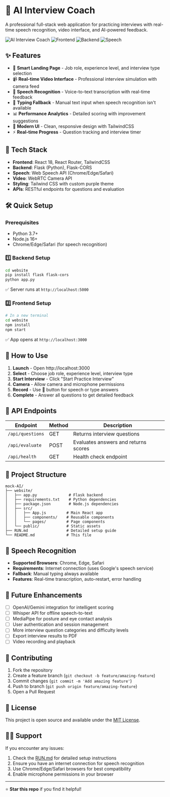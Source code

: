 # 🎤 AI Interview Coach

A professional full-stack web application for practicing interviews with real-time speech recognition, video interface, and AI-powered feedback.

![AI Interview Coach](https://img.shields.io/badge/Status-Ready%20to%20Use-brightgreen)
![Frontend](https://img.shields.io/badge/Frontend-React%2018-blue)
![Backend](https://img.shields.io/badge/Backend-Flask-green)
![Speech](https://img.shields.io/badge/Speech-Recognition-orange)

## ✨ Features

- 🎯 **Smart Landing Page** - Job role, experience level, and interview type selection
- 📹 **Real-time Video Interface** - Professional interview simulation with camera feed
- 🎤 **Speech Recognition** - Voice-to-text transcription with real-time feedback
- 📝 **Typing Fallback** - Manual text input when speech recognition isn't available
- 📊 **Performance Analytics** - Detailed scoring with improvement suggestions
- 🎨 **Modern UI** - Clean, responsive design with TailwindCSS
- ⚡ **Real-time Progress** - Question tracking and interview timer

## 🚀 Tech Stack

- **Frontend**: React 18, React Router, TailwindCSS
- **Backend**: Flask (Python), Flask-CORS
- **Speech**: Web Speech API (Chrome/Edge/Safari)
- **Video**: WebRTC Camera API
- **Styling**: Tailwind CSS with custom purple theme
- **APIs**: RESTful endpoints for questions and evaluation

## 🛠 Quick Setup

### Prerequisites
- Python 3.7+ 
- Node.js 16+
- Chrome/Edge/Safari (for speech recognition)

### 1️⃣ Backend Setup
```bash
cd website
pip install flask flask-cors
python app.py
```
✅ Server runs at `http://localhost:5000`

### 2️⃣ Frontend Setup
```bash
# In a new terminal
cd website  
npm install
npm start
```
✅ App opens at `http://localhost:3000`

## 🎯 How to Use

1. **Launch** - Open http://localhost:3000
2. **Select** - Choose job role, experience level, interview type
3. **Start Interview** - Click "Start Practice Interview"
4. **Camera** - Allow camera and microphone permissions
5. **Record** - Use 🎤 button for speech or type answers
6. **Complete** - Answer all questions to get detailed feedback

## 🔌 API Endpoints

| Endpoint | Method | Description |
|----------|--------|-------------|
| `/api/questions` | GET | Returns interview questions |
| `/api/evaluate` | POST | Evaluates answers and returns scores |
| `/api/health` | GET | Health check endpoint |

## 📁 Project Structure

```
mock-AI/
├── website/
│   ├── app.py              # Flask backend
│   ├── requirements.txt    # Python dependencies
│   ├── package.json        # Node.js dependencies
│   ├── src/
│   │   ├── App.js         # Main React app
│   │   ├── components/    # Reusable components
│   │   └── pages/         # Page components
│   └── public/            # Static assets
├── RUN.md                 # Detailed setup guide
└── README.md              # This file
```

## 🎤 Speech Recognition

- **Supported Browsers**: Chrome, Edge, Safari
- **Requirements**: Internet connection (uses Google's speech service)
- **Fallback**: Manual typing always available
- **Features**: Real-time transcription, auto-restart, error handling

## 🔄 Future Enhancements

- [ ] OpenAI/Gemini integration for intelligent scoring
- [ ] Whisper API for offline speech-to-text  
- [ ] MediaPipe for posture and eye contact analysis
- [ ] User authentication and session management
- [ ] More interview question categories and difficulty levels
- [ ] Export interview results to PDF
- [ ] Video recording and playback

## 🤝 Contributing

1. Fork the repository
2. Create a feature branch (`git checkout -b feature/amazing-feature`)
3. Commit changes (`git commit -m 'Add amazing feature'`)
4. Push to branch (`git push origin feature/amazing-feature`)
5. Open a Pull Request

## 📄 License

This project is open source and available under the [MIT License](LICENSE).

## 🙋‍♂️ Support

If you encounter any issues:
1. Check the [RUN.md](RUN.md) for detailed setup instructions
2. Ensure you have an internet connection for speech recognition
3. Use Chrome/Edge/Safari browsers for best compatibility
4. Enable microphone permissions in your browser

---

⭐ **Star this repo** if you find it helpful!
